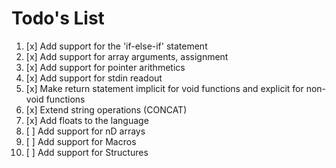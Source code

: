# Todo's List

1. [x] Add support for the 'if-else-if' statement
2. [x] Add support for array arguments, assignment
3. [x] Add support for pointer arithmetics
4. [x] Add support for stdin readout 
5. [x] Make return statement implicit for void functions and explicit for non-void functions
6. [x] Extend string operations (CONCAT)
7. [x] Add floats to the language
8. [ ] Add support for nD arrays
9. [ ] Add support for Macros
10. [ ] Add support for Structures